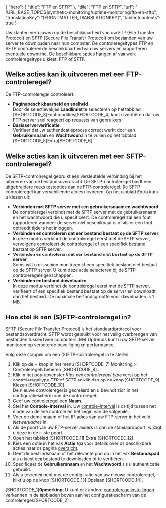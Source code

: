 {
  "hero": {
    "title": "FTP en SFTP"
  },
  "title": "FTP en SFTP",
  "url": "[URL_BASE_TOPICS]synthetic-monitoring/uptime-monitoring/ftp-en-sftp",
  "translationKey": "[FRONTMATTER_TRANSLATIONKEY]",
  "tableofcontents": true
}

Uw klanten vertrouwen op de beschikbaarheid van uw FTP (File Transfer Protocol) en SFTP (Secure File Transfer Protocol) om bestanden van uw server te downloaden naar hun computer. De controleregeltypes FTP en SFTP controleren de beschikbaarheid van uw servers en rapporteren eventuele downtime. De beschikbare opties hangen af van welk controleregeltype u kiest: FTP of SFTP.

## Welke acties kan ik uitvoeren met een FTP-controleregel?

De FTP-controleregel controleert:

-   **Paginabeschikbaarheid en snelheid**   
    Door de selectievakjes **Laadlimiet**  te selecteren op het tabblad [SHORTCODE_3]Foutcondities[SHORTCODE_4] kunt u verifiëren dat uw FTP-server snel reageert op requests van gebruikers.
-   **Basisserververificatie**  
    Verifieer dat uw authenticatieproces correct werkt door een **Gebruikersnaam** en **Wachtwoord** in te vullen op het tabblad [SHORTCODE_5]Extra[SHORTCODE_6].

## Welke acties kan ik uitvoeren met een SFTP-controleregel?

De SFTP-controleregel gebruikt een versleutelde verbinding bij het uitvoeren van de bestandsoverdracht. De SFTP-controleregel biedt een uitgebreidere reeks testopties dan de FTP-controleregel. De SFTP-controleregel kan verschillende acties uitvoeren. Op het tabblad Extra kunt u kiezen uit:

-   **Verbinden met SFTP server met een gebruikersnaam en wachtwoord**  
    De controleregel verbindt met de SFTP server met de gebruikersnaam en het wachtwoord die u specificeert. De controleregel zal een fout rapporteren wanneer de server niet beschikbaar is of als er een fout optreedt tijdens het inloggen.
-   **Verbinden en controleren dat een bestand bestaat op de SFTP server**  
    In deze modus verbindt de controleregel eerst met de SFTP server, vervolgens controleert de controleregel of een specifiek bestand bestaat op SFTP server.
-   **Verbinden en controleren dat een bestand niet bestaat op de SFTP server**   
    Soms wilt u misschien monitoren of een specifiek bestand niet bestaat op de SFTP server. U kunt deze actie selecteren bij de SFTP-controleregeleigenschappen.
-   **Verbinden en bestand downloaden**   
    In deze modus verbindt de controleregel eerst met de SFTP server, verifieert of een specifiek bestand bestaat op de server en downloadt dan het bestand. De maximale bestandsgrootte voor downloaden is 1 MB.

## Hoe stel ik een (S)FTP-controleregel in?

SFTP (Secure File Transfer Protocol) is het standaardprotocol voor bestandsoverdracht. SFTP wordt gebruikt voor het veilig overbrengen van bestanden tussen twee computers. Met Uptrends kunt u uw SFTP-server monitoren op verbeterde beveiliging en performance.

Volg deze stappen om een (S)FTP-controleregel in te stellen:

1. Klik op de + knop in het menu [SHORTCODE_7] Monitoring > Controleregels beheren [SHORTCODE_8]. 
2. Klik in het pop-upvenster *Kies een controleregel type* eerst op het controleregeltype *FTP* of *SFTP* en klik dan op de knop [SHORTCODE_9] Kiezen [SHORTCODE_10].  
   De nieuwe controleregel is gecreëerd en u bevindt zich in het configuratiescherm van de controleregel. 
3. Geef uw controleregel een **Naam**.  
4. Stel het **Controle-interval** in. Uw [controle-interval]([LINK_URL_1]) is de tijd tussen het einde van de ene controle en het begin van de volgende.
5. Voer de domeinnaam of het IP-adres van uw FTP-server in het veld *Netwerkadres* in.  
6. Als de poort van uw FTP-server anders is dan de standaardpoort, wijzigt u deze in de juiste poort. 
7. Open het tabblad [SHORTCODE_11] Extra [SHORTCODE_12].
8. Kies een optie in het vak **Actie** (ga voor details over de beschikbare acties naar de pagina [overzicht]([LINK_URL_2]).
9. Geef de bestandsnaam of het relevante pad op in het vak **Bestandspad** als u kiest een bestand te downloaden of te verifiëren.
10. Specificeer de **Gebruikersnaam** en het **Wachtwoord** als u authenticatie gebruikt.
11. Als u tevreden bent met de configuratie van uw nieuwe controleregel, klikt u op de knop [SHORTCODE_13] Opslaan [SHORTCODE_14]. 
      
[SHORTCODE_1]**Opmerking**: U kunt ook andere [controleregelinstellingen]([LINK_URL_3]) verkennen in de tabbladen boven aan het configuratiescherm van de controleregel.[SHORTCODE_2]

